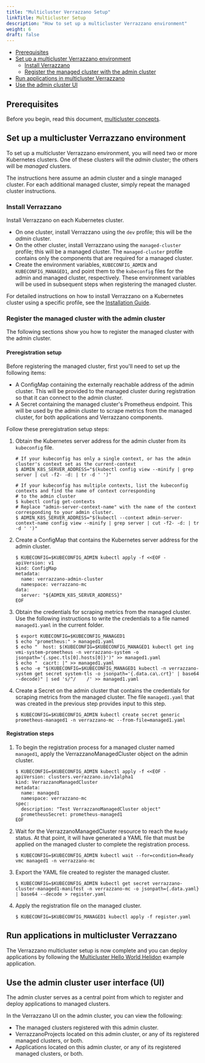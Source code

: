 ```yaml
---
title: "Multicluster Verrazzano Setup"
linkTitle: Multicluster Setup
description: "How to set up a multicluster Verrazzano environment"
weight: 6
draft: false
---
```


- [Prerequisites](#prerequisites)
- [Set up a multicluster Verrazzano environment](#set-up-a-multicluster-verrazzano-environment)
   - [Install Verrazzano](#install-verrazzano)
   - [Register the managed cluster with the admin cluster](#register-the-managed-cluster-with-the-admin-cluster)
- [Run applications in multicluster Verrazzano](#run-applications-in-multicluster-verrazzano)
- [Use the admin cluster UI](#use-the-admin-cluster-user-interface-ui)

## Prerequisites

Before you begin, read this document, [multicluster concepts](../../../concepts/verrazzanomulticluster "multicluster concepts").

## Set up a multicluster Verrazzano environment

To set up a multicluster Verrazzano environment, you will need two or more Kubernetes clusters. One of these clusters
will the *admin* cluster; the others will be *managed* clusters.

The instructions here assume an admin cluster and a single managed cluster. For each additional managed
cluster, simply repeat the managed cluster instructions.

### Install Verrazzano

Install Verrazzano on each Kubernetes cluster.

- On one cluster, install Verrazzano using the `dev` profile; this will be the *admin* cluster.
- On the other cluster, install Verrazzano using the `managed-cluster` profile; this will be a
  managed cluster. The `managed-cluster` profile contains only the components that are required for a managed cluster.
- Create the environment variables, `KUBECONFIG_ADMIN` and `KUBECONFIG_MANAGED1`, and point them to the `kubeconfig`
  files for the admin and managed cluster, respectively. These environment variables will be used in subsequent steps
  when registering the managed cluster.

For detailed instructions on how to install Verrazzano on a Kubernetes cluster using a specific profile, see the
[Installation Guide](../../install/installation).

### Register the managed cluster with the admin cluster

The following sections show you how to register the managed cluster with the admin cluster.

#### Preregistration setup

Before registering the managed cluster, first you'll need to set up the following items:
- A ConfigMap containing the externally reachable address of the admin cluster. This will be provided to the managed
  cluster during registration so that it can connect to the admin cluster.
- A Secret containing the managed cluster's Prometheus endpoint. This will be used by the admin cluster to scrape
  metrics from the managed cluster, for both applications and Verrazzano components.

Follow these preregistration setup steps:

1. Obtain the Kubernetes server address for the admin cluster from its `kubeconfig` file.
    ```
    # If your kubeconfig has only a single context, or has the admin cluster's context set as the current-context
    $ ADMIN_K8S_SERVER_ADDRESS="$(kubectl config view --minify | grep server | cut -f2- -d: | tr -d ' ')"

    # If your kubeconfig has multiple contexts, list the kubeconfig contexts and find the name of context corresponding
    # to the admin cluster
    $ kubectl config get-contexts
    # Replace "admin-server-context-name" with the name of the context corresponding to your admin cluster.
    $ ADMIN_K8S_SERVER_ADDRESS="$(kubectl --context admin-server-context-name config view --minify | grep server | cut -f2- -d: | tr -d ' ')"
    ```

1. Create a ConfigMap that contains the Kubernetes server address for the admin cluster.
    ```
    $ KUBECONFIG=$KUBECONFIG_ADMIN kubectl apply -f <<EOF -
    apiVersion: v1
    kind: ConfigMap
    metadata:
      name: verrazzano-admin-cluster
      namespace: verrazzano-mc
    data:
      server: "${ADMIN_K8S_SERVER_ADDRESS}"
    EOF
    ```

1. Obtain the credentials for scraping metrics from the managed cluster.  Use the following instructions to write the credentials to a file named `managed1.yaml` in the current folder.
   ```
   $ export KUBECONFIG=$KUBECONFIG_MANAGED1
   $ echo "prometheus:" > managed1.yaml
   $ echo "  host: $(KUBECONFIG=$KUBECONFIG_MANAGED1 kubectl get ing vmi-system-prometheus -n verrazzano-system -o jsonpath='{.spec.tls[0].hosts[0]}')" >> managed1.yaml
   $ echo "  cacrt: |" >> managed1.yaml
   $ echo -e "$(KUBECONFIG=$KUBECONFIG_MANAGED1 kubectl -n verrazzano-system get secret system-tls -o jsonpath='{.data.ca\.crt}' | base64 --decode)" | sed 's/^/    /' >> managed1.yaml
   ```

1. Create a Secret on the admin cluster that contains the credentials for scraping metrics from the managed cluster.
   The file `managed1.yaml` that was created in the previous step provides input to this step.
   ```
   $ KUBECONFIG=$KUBECONFIG_ADMIN kubectl create secret generic prometheus-managed1 -n verrazzano-mc --from-file=managed1.yaml
   ```

#### Registration steps
1. To begin the registration process for a managed cluster named `managed1`, apply the VerrazzanoManagedCluster object on the admin cluster.
   ```
   $ KUBECONFIG=$KUBECONFIG_ADMIN kubectl apply -f <<EOF -
   apiVersion: clusters.verrazzano.io/v1alpha1
   kind: VerrazzanoManagedCluster
   metadata:
     name: managed1
     namespace: verrazzano-mc
   spec:
     description: "Test VerrazzanoManagedCluster object"
     prometheusSecret: prometheus-managed1
   EOF
   ```
1. Wait for the VerrazzanoManagedCluster resource to reach the `Ready` status. At that point, it will have generated a YAML
   file that must be applied on the managed cluster to complete the registration process.
   ```
   $ KUBECONFIG=$KUBECONFIG_ADMIN kubectl wait --for=condition=Ready vmc managed1 -n verrazzano-mc
   ```
1. Export the YAML file created to register the managed cluster.
   ```
   $ KUBECONFIG=$KUBECONFIG_ADMIN kubectl get secret verrazzano-cluster-managed1-manifest -n verrazzano-mc -o jsonpath={.data.yaml} | base64 --decode > register.yaml
   ```

1. Apply the registration file on the managed cluster.
   ```
   $ KUBECONFIG=$KUBECONFIG_MANAGED1 kubectl apply -f register.yaml
   ```

## Run applications in multicluster Verrazzano

The Verrazzano multicluster setup is now complete and you can deploy applications by following the [Multicluster Hello World Helidon](https://github.com/verrazzano/verrazzano/tree/master/examples/multicluster/hello-helidon) example application.

## Use the admin cluster user interface (UI)

The admin cluster serves as a central point from which to register and deploy applications to managed clusters.

In the Verrazzano UI on the admin cluster, you can view the following:

- The managed clusters registered with this admin cluster.
- VerrazzanoProjects located on this admin cluster, or any of its registered managed clusters, or both.
- Applications located on this admin cluster, or any of its registered managed clusters, or both.
